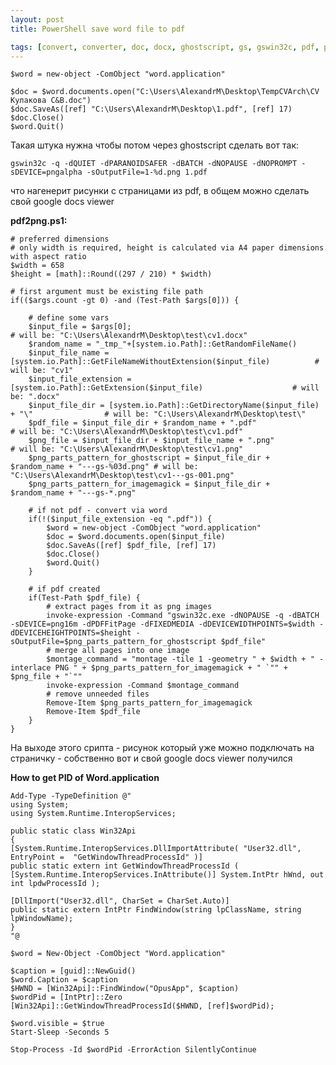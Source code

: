 ```yaml
---
layout: post
title: PowerShell save word file to pdf

tags: [convert, converter, doc, docx, ghostscript, gs, gswin32c, pdf, powershell, ps, ps1, word, word2pdf]
---
```


    $word = new-object -ComObject "word.application"

    $doc = $word.documents.open("C:\Users\AlexandrM\Desktop\TempCVArch\CV Кулакова C&B.doc")
    $doc.SaveAs([ref] "C:\Users\AlexandrM\Desktop\1.pdf", [ref] 17)
    $doc.Close()
    $word.Quit()

Такая штука нужна чтобы потом через ghostscript сделать вот так:

    gswin32c -q -dQUIET -dPARANOIDSAFER -dBATCH -dNOPAUSE -dNOPROMPT -sDEVICE=pngalpha -sOutputFile=1-%d.png 1.pdf

что нагенерит рисунки с страницами из pdf, в общем можно сделать свой google docs viewer

**pdf2png.ps1:**

    # preferred dimensions
    # only width is required, height is calculated via A4 paper dimensions with aspect ratio
    $width = 658
    $height = [math]::Round((297 / 210) * $width)

    # first argument must be existing file path
    if(($args.count -gt 0) -and (Test-Path $args[0])) {

        # define some vars
        $input_file = $args[0];                                                                # will be: "C:\Users\AlexandrM\Desktop\test\cv1.docx"
        $random_name = "_tmp_"+[system.io.Path]::GetRandomFileName()
        $input_file_name = [system.io.Path]::GetFileNameWithoutExtension($input_file)          # will be: "cv1"
        $input_file_extension = [system.io.Path]::GetExtension($input_file)                    # will be: ".docx"
        $input_file_dir = [system.io.Path]::GetDirectoryName($input_file) + "\"                # will be: "C:\Users\AlexandrM\Desktop\test\"
        $pdf_file = $input_file_dir + $random_name + ".pdf"                                    # will be: "C:\Users\AlexandrM\Desktop\test\cv1.pdf"
        $png_file = $input_file_dir + $input_file_name + ".png"                                # will be: "C:\Users\AlexandrM\Desktop\test\cv1.png"
        $png_parts_pattern_for_ghostscript = $input_file_dir + $random_name + "---gs-%03d.png" # will be: "C:\Users\AlexandrM\Desktop\test\cv1---gs-001.png"
        $png_parts_pattern_for_imagemagick = $input_file_dir + $random_name + "---gs-*.png"

        # if not pdf - convert via word
        if(!($input_file_extension -eq ".pdf")) {
            $word = new-object -ComObject "word.application"
            $doc = $word.documents.open($input_file)
            $doc.SaveAs([ref] $pdf_file, [ref] 17)
            $doc.Close()
            $word.Quit()
        }

        # if pdf created
        if(Test-Path $pdf_file) {
            # extract pages from it as png images
            invoke-expression -Command "gswin32c.exe -dNOPAUSE -q -dBATCH -sDEVICE=png16m -dPDFFitPage -dFIXEDMEDIA -dDEVICEWIDTHPOINTS=$width -dDEVICEHEIGHTPOINTS=$height -sOutputFile=$png_parts_pattern_for_ghostscript $pdf_file"
            # merge all pages into one image
            $montage_command = "montage -tile 1 -geometry " + $width + " -interlace PNG " + $png_parts_pattern_for_imagemagick + " `"" + $png_file + "`""
            invoke-expression -Command $montage_command
            # remove unneeded files
            Remove-Item $png_parts_pattern_for_imagemagick
            Remove-Item $pdf_file
        }
    }

На выходе этого срипта - рисунок который уже можно подключать на страничку - собственно вот и свой google docs viewer получился

**How to get PID of Word.application**

    Add-Type -TypeDefinition @"
    using System;
    using System.Runtime.InteropServices;

    public static class Win32Api
    {
    [System.Runtime.InteropServices.DllImportAttribute( "User32.dll", EntryPoint =  "GetWindowThreadProcessId" )]
    public static extern int GetWindowThreadProcessId ( [System.Runtime.InteropServices.InAttribute()] System.IntPtr hWnd, out int lpdwProcessId );

    [DllImport("User32.dll", CharSet = CharSet.Auto)]
    public static extern IntPtr FindWindow(string lpClassName, string lpWindowName);
    }
    "@

    $word = New-Object -ComObject "Word.application"

    $caption = [guid]::NewGuid()
    $word.Caption = $caption
    $HWND = [Win32Api]::FindWindow("OpusApp", $caption)
    $wordPid = [IntPtr]::Zero
    [Win32Api]::GetWindowThreadProcessId($HWND, [ref]$wordPid);

    $word.visible = $true
    Start-Sleep -Seconds 5

    Stop-Process -Id $wordPid -ErrorAction SilentlyContinue

